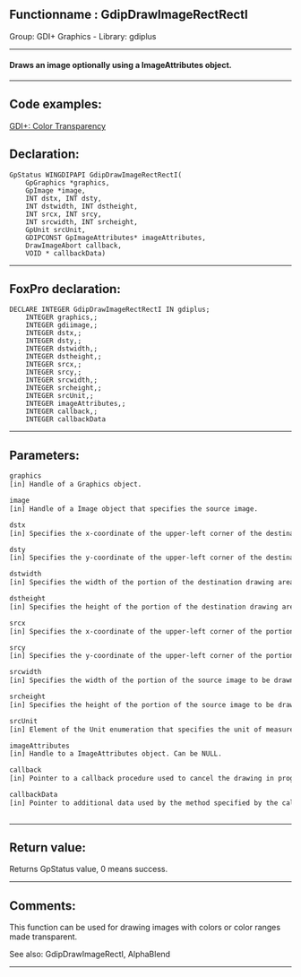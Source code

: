 <link rel="stylesheet" type="text/css" href="../../css/win32api.css">  
<link rel="stylesheet" href="https://cdnjs.cloudflare.com/ajax/libs/font-awesome/4.7.0/css/font-awesome.min.css">

## Functionname : GdipDrawImageRectRectI
Group: GDI+ Graphics - Library: gdiplus    
***  


#### Draws an image optionally using a ImageAttributes object.
***  


## Code examples:
[GDI+: Color Transparency](../../samples/sample_549.md)  

## Declaration:
```foxpro  
GpStatus WINGDIPAPI GdipDrawImageRectRectI(
	GpGraphics *graphics,
	GpImage *image,
	INT dstx, INT dsty,
	INT dstwidth, INT dstheight,
	INT srcx, INT srcy,
	INT srcwidth, INT srcheight,
	GpUnit srcUnit,
	GDIPCONST GpImageAttributes* imageAttributes,
	DrawImageAbort callback,
	VOID * callbackData)  
```  
***  


## FoxPro declaration:
```foxpro  
DECLARE INTEGER GdipDrawImageRectRectI IN gdiplus;
	INTEGER graphics,;
	INTEGER gdiimage,;
	INTEGER dstx,;
	INTEGER dsty,;
	INTEGER dstwidth,;
	INTEGER dstheight,;
	INTEGER srcx,;
	INTEGER srcy,;
	INTEGER srcwidth,;
	INTEGER srcheight,;
	INTEGER srcUnit,;
	INTEGER imageAttributes,;
	INTEGER callback,;
	INTEGER callbackData  
```  
***  


## Parameters:
```txt  
graphics
[in] Handle of a Graphics object.

image
[in] Handle of a Image object that specifies the source image.

dstx
[in] Specifies the x-coordinate of the upper-left corner of the destination drawing area.

dsty
[in] Specifies the y-coordinate of the upper-left corner of the destination drawing area.

dstwidth
[in] Specifies the width of the portion of the destination drawing area.

dstheight
[in] Specifies the height of the portion of the destination drawing area.

srcx
[in] Specifies the x-coordinate of the upper-left corner of the portion of the source image to be drawn.

srcy
[in] Specifies the y-coordinate of the upper-left corner of the portion of the source image to be drawn.

srcwidth
[in] Specifies the width of the portion of the source image to be drawn.

srcheight
[in] Specifies the height of the portion of the source image to be drawn.

srcUnit
[in] Element of the Unit enumeration that specifies the unit of measure for the image.

imageAttributes
[in] Handle to a ImageAttributes object. Can be NULL.

callback
[in] Pointer to a callback procedure used to cancel the drawing in progress. Can be NULL.

callbackData
[in] Pointer to additional data used by the method specified by the callback parameter. Can be NULL.
  
```  
***  


## Return value:
Returns GpStatus value, 0 means success.  
***  


## Comments:
This function can be used for drawing images with colors or color ranges made transparent.  
  
See also: GdipDrawImageRectI, AlphaBlend   
  
***  

